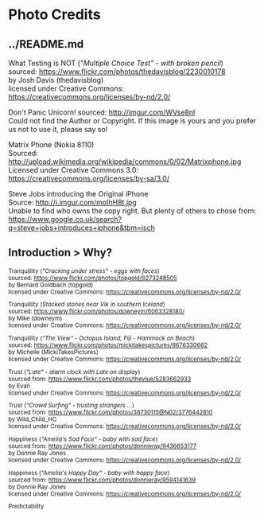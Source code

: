 # Photo Credits

## ../README.md

What Testing is NOT (*"Multiple Choice Test" - with broken pencil*)  
sourced: https://www.flickr.com/photos/thedavisblog/2230010178  
by Josh Davis (thedavisblog)  
licensed under Creative Commons:   https://creativecommons.org/licenses/by-nd/2.0/

Don't Panic Unicorn!
sourced: http://imgur.com/WVse8nl  
Could not find the Author or Copyright.
If this image is yours and you prefer us not to use it, please say so!

Matrix Phone (Nokia 8110)  
Sourced: http://upload.wikimedia.org/wikipedia/commons/0/02/Matrixphone.jpg  
Licensed under Creative Commons 3.0:   https://creativecommons.org/licenses/by-sa/3.0/

Steve Jobs introducing the Original iPhone  
Source: http://i.imgur.com/moIhH8t.jpg  
Unable to find who owns the copy right.
But plenty of others to chose from:  
https://www.google.co.uk/search?q=steve+jobs+introduces+iphone&tbm=isch


## Introduction > Why?
<sup>

Tranquillity (*"Cracking under stress" - eggs with faces*)  
sourced: https://www.flickr.com/photos/topgold/6273248505  
by Bernard Goldbach (topgold)  
licensed under Creative Commons:   https://creativecommons.org/licenses/by-nd/2.0/

Tranquillity (*Stacked stones near Vik in southern Iceland*)  
sourced: https://www.flickr.com/photos/downeym/6063328180/  
by Mike (downeym)  
licensed under Creative Commons:   https://creativecommons.org/licenses/by-nd/2.0/

Tranquillity (*"The View" - Octopus Island, Fiji - Hammock on Beach*)  
sourced: https://www.flickr.com/photos/mickitakespictures/8676330662  
by Michelle (MickiTakesPictures)  
licensed under Creative Commons:   https://creativecommons.org/licenses/by-nd/2.0/

Trust (*"Late" - alarm clock with Late on display*)  
sourced from:
https://www.flickr.com/photos/thevlue/5283662933  
by Evan  
licensed under Creative Commons:   https://creativecommons.org/licenses/by-nd/2.0/  

Trust (*"Crowd Surfing" - trusting strangers ...*)  
sourced from:
https://www.flickr.com/photos/38730115@N02/3776442810  
by Wild_Child_HC  
licensed under Creative Commons:   https://creativecommons.org/licenses/by-nd/2.0/  

Happiness (*"Amelia's Sad Face" - baby with sad face*)  
sourced from:   https://www.flickr.com/photos/donnieray/9436653177  
by Donnie Ray Jones  
licensed under Creative Commons:   https://creativecommons.org/licenses/by-nd/2.0/

Happiness (*"Amelia's Happy Day" - baby with happy face*)  
sourced from:   https://www.flickr.com/photos/donnieray/9594141639  
by Donnie Ray Jones  
licensed under Creative Commons: https://creativecommons.org/licenses/by-nd/2.0/

Predictability

</sup>
